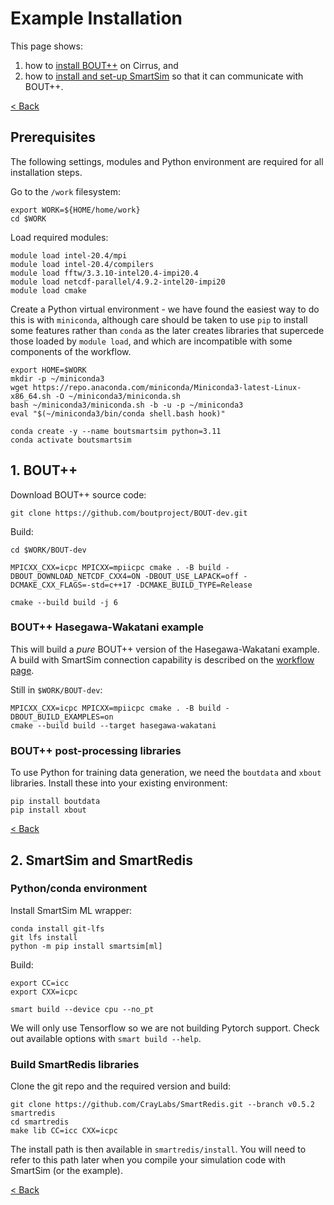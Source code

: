 # Example Installation

This page shows:

1. how to [install BOUT++](./example-installation.md#1-bout) on Cirrus, and
2. how to [install and set-up SmartSim](./example-installation.md#2-smartsim-with-bout) so that it can communicate with BOUT++.

[< Back](./)

## Prerequisites

The following settings, modules and Python environment are required for all installation steps.

Go to the `/work` filesystem:

```shell
export WORK=${HOME/home/work}
cd $WORK
```

Load required modules:

```shell
module load intel-20.4/mpi
module load intel-20.4/compilers
module load fftw/3.3.10-intel20.4-impi20.4
module load netcdf-parallel/4.9.2-intel20-impi20
module load cmake
```

Create a Python virtual environment - we have found the easiest way to do this is with `miniconda`, although care should be taken to use `pip` to install some features rather than `conda` as the later creates libraries that supercede those loaded by `module load`, and which are incompatible with some components of the workflow.

```shell
export HOME=$WORK
mkdir -p ~/miniconda3
wget https://repo.anaconda.com/miniconda/Miniconda3-latest-Linux-x86_64.sh -O ~/miniconda3/miniconda.sh
bash ~/miniconda3/miniconda.sh -b -u -p ~/miniconda3
eval "$(~/miniconda3/bin/conda shell.bash hook)"

conda create -y --name boutsmartsim python=3.11
conda activate boutsmartsim
```

## 1. BOUT++

Download BOUT++ source code:

```shell
git clone https://github.com/boutproject/BOUT-dev.git
```

Build:

```shell
cd $WORK/BOUT-dev

MPICXX_CXX=icpc MPICXX=mpiicpc cmake . -B build -DBOUT_DOWNLOAD_NETCDF_CXX4=ON -DBOUT_USE_LAPACK=off -DCMAKE_CXX_FLAGS=-std=c++17 -DCMAKE_BUILD_TYPE=Release

cmake --build build -j 6
```

### BOUT++ Hasegawa-Wakatani example

This will build a *pure* BOUT++ version of the Hasegawa-Wakatani example. A build with SmartSim connection capability is described on the [workflow page](./workflow.md#compile-hasegawa-wakatani-with-smartredis).

Still in `$WORK/BOUT-dev`:

```shell
MPICXX_CXX=icpc MPICXX=mpiicpc cmake . -B build -DBOUT_BUILD_EXAMPLES=on
cmake --build build --target hasegawa-wakatani
```

### BOUT++ post-processing libraries

To use Python for training data generation, we need the `boutdata` and `xbout` libraries. Install these into your existing environment:

```shell
pip install boutdata
pip install xbout
```

[< Back](./)

## 2. SmartSim and SmartRedis

### Python/conda environment

Install SmartSim ML wrapper:

```shell
conda install git-lfs
git lfs install
python -m pip install smartsim[ml]
```

Build:

```shell
export CC=icc
export CXX=icpc

smart build --device cpu --no_pt
```

We will only use Tensorflow so we are not building Pytorch support. Check out available options with `smart build --help`.

### Build SmartRedis libraries

Clone the git repo and the required version and build:

```shell
git clone https://github.com/CrayLabs/SmartRedis.git --branch v0.5.2 smartredis
cd smartredis
make lib CC=icc CXX=icpc
```

The install path is then available in `smartredis/install`. You will need to refer to this path later when you compile your simulation code with SmartSim (or the example).

[< Back](./)
